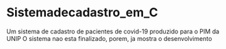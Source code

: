 # Sistemadecadastro_em_C
Um sistema de cadastro de pacientes de covid-19 produzido para o PIM da UNIP
O sistema nao esta finalizado, porem, ja mostra o desenvolvimento
